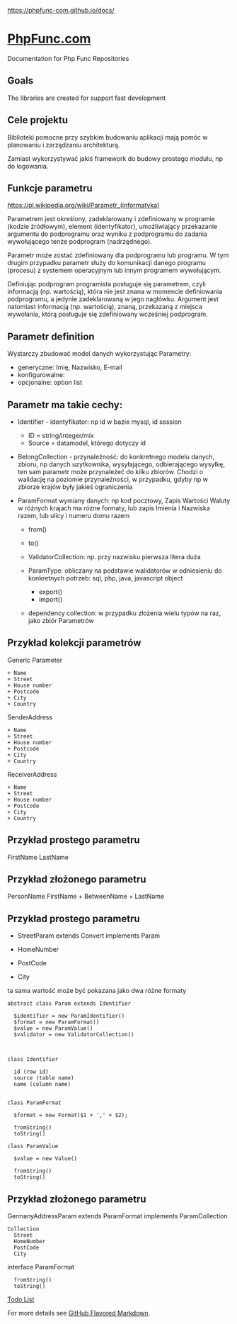 https://phpfunc-com.github.io/docs/

# [PhpFunc.com](https://docs.PhpFunc.com)
Documentation for Php Func Repositories

## Goals
The libraries are created for support fast development

## Cele projektu
Biblioteki pomocne przy szybkim budowaniu aplikacji mają pomóc w planowaniu i zarządzaniu architekturą.

Zamiast wykorzystywać jakiś framework do budowy prostego modułu, np do logowania.

## Funkcje parametru
https://pl.wikipedia.org/wiki/Parametr_(informatyka)

Parametrem jest określony, zadeklarowany i zdefiniowany w programie (kodzie źródłowym), element (identyfikator), umożliwiający przekazanie argumentu do podprogramu oraz wyniku z podprogramu do zadania wywołującego tenże podprogram (nadrzędnego).

Parametr może zostać zdefiniowany dla podprogramu lub programu. W tym drugim przypadku parametr służy do komunikacji danego programu (procesu) z systemem operacyjnym lub innym programem wywołującym.

Definiując podprogram programista posługuje się parametrem, czyli informacją (np. wartością), która nie jest znana w momencie definiowania podprogramu, a jedynie zadeklarowaną w jego nagłówku. Argument jest natomiast informacją (np. wartością), znaną, przekazaną z miejsca wywołania, którą posługuje się zdefiniowany wcześniej podprogram. 

## Parametr definition 

Wystarczy zbudować model danych wykorzystując Parametry:
+ generyczne: Imię, Nazwisko, E-mail
+ konfigurowalne: 
+ opcjonalne: option list


## Parametr ma takie cechy:

+ Identifier - identyfikator: np id w bazie mysql, id session
  + ID = string/integer/mix
  + Source = datamodel, którego dotyczy id
  
+ BelongCollection - przynaleźność: do konkretnego modelu danych, zbioru, np danych uzytkownika, wysyłającego, odbierającego wysyłkę, ten sam parametr może przynaleźeć do kilku zbiorów. Chodzi o walidację na poziomie przynaleźności, w przypadku, gdyby np w zbiorze krajów były jakieś ograniczenia
  
+ ParamFormat wymiany danych: np kod pocztowy, Zapis Wartości Waluty w różnych krajach ma różne formaty, lub zapis Imienia i Nazwiska razem, lub ulicy i numeru domu razem

    + from()
    + to()
    
  + ValidatorCollection: np. przy nazwisku pierwsza litera duża
  
  + ParamType: obliczany na podstawie walidatorów w odniesieniu do konkretnych potrzeb: sql, php, java, javascript object
      + export()
      + import()
      
  + dependency collection: w przypadku złożenia wielu typów na raz, jako zbiór Parametrów  
    


## Przykład kolekcji parametrów

  Generic Parameter

    + Name
    + Street
    + House number
    + Postcode
    + City
    + Country
    
  SenderAddress
  
    + Name
    + Street
    + House number
    + Postcode
    + City
    + Country

  ReceiverAddress
  
    + Name
    + Street
    + House number
    + Postcode
    + City
    + Country
    
## Przykład prostego parametru

FirstName
LastName

## Przykład złożonego parametru

PersonName 
  FirstName + BetweenName + LastName


## Przykład prostego parametru

+ StreetParam extends Convert implements Param

+ HomeNumber
+ PostCode
+ City



ta sama wartość może być pokazana jako dwa różne formaty

    abstract class Param extends Identifier
      
      $identifier = new ParamIdentifier()      
      $format = new ParamFormat()
      $value = new ParamValue()
      $validator = new ValidatorCollection()
    
    

    class Identifier
    
      id (row id)
      source (table name)
      name (column name)


    class ParamFormat
  
      $format = new Format($1 + ',' + $2);
      
      fromString()
      toString()
  
    class ParamValue
  
      $value = new Value()
      
      fromString()
      toString()
  


## Przykład złożonego parametru

  GermanyAddressParam extends ParamFormat implements ParamCollection
    
    Collection
      Street
      HomeNumber
      PostCode
      City

  
  interface ParamFormat

      fromString()
      toString()

  
[Todo List](TODO.md)

For more details see [GitHub Flavored Markdown](https://guides.github.com/features/mastering-markdown/).
